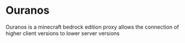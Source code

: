 # Ouranos
Ouranos is a minecraft bedrock edition proxy allows the connection of higher client versions to lower server versions
